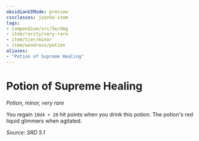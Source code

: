 ```yaml
---
obsidianUIMode: preview
cssclasses: json5e-item
tags:
- compendium/src/5e/dmg
- item/rarity/very-rare
- item/tier/minor
- item/wondrous/potion
aliases: 
- "Potion of Supreme Healing"
---
```

# Potion of Supreme Healing
*Potion, minor, very rare*  


You regain `10d4 + 20` hit points when you drink this potion. The potion's red liquid glimmers when agitated.

*Source: SRD 5.1*